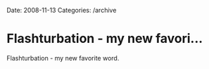 Date: 2008-11-13
Categories: /archive

# Flashturbation - my new favori...

Flashturbation - my new favorite word.
